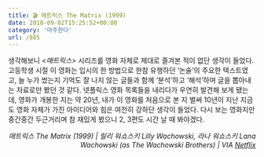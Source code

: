 ```yaml
---
title: 🎬 매트릭스 The Matrix (1999)
date: 2018-09-02T15:25:52+00:00
category: '마주한다'
url: /885
---
```


생각해보니 <_매트릭스>_ 시리즈를 영화 자체로 제대로 즐겨본 적이 없단 생각이 들었다. 고등학생 시절 이 영화는 입시의 한 방법으로 한참 유행하던 &#8216;논술&#8217;의 주요한 텍스트였고, 늘 누가 썼는지 기억도 잘 나지 않는 글들과 함께 &#8216;분석&#8217;하고 &#8216;해석&#8217;하며 글을 뽑아내는 자료로만 봤던 것 같다. 넷플릭스 영화 목록들을 내리다가 우연히 발견해 보게 됐는데, 영화가 개봉한 지는 약 20년, 내가 이 영화를 처음으로 본 지 벌써 10년이 지난 지금도 영화 자체가 가진 아이디어와 힘은 여전히 강하단 생각이 들었다. 다시 보는 영화지만 중간중간 두근거리며 참 재밌게 봤으니 2, 3편도 시간 날 때 봐야겠다.

<p style="text-align:right">
  <em>매트릭스 The Matrix (1999) |&nbsp;</em><em>릴리 워쇼스키 Lilly Wachowski, 라나 워쇼스키 Lana Wachowski (as The Wachowski Brothers)&nbsp;</em><em>| VIA <a href="http://netflix.com" target="_blank" rel="noreferrer noopener">Netflix</a></em>
</p>